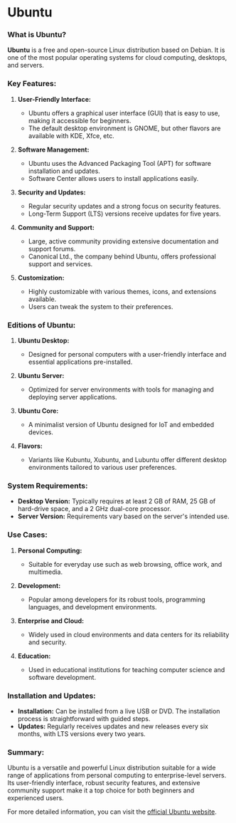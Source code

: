 # Ubuntu
### What is Ubuntu?

**Ubuntu** is a free and open-source Linux distribution based on Debian. It is one of the most popular operating systems for cloud computing, desktops, and servers. 

### Key Features:

1. **User-Friendly Interface:**
   - Ubuntu offers a graphical user interface (GUI) that is easy to use, making it accessible for beginners.
   - The default desktop environment is GNOME, but other flavors are available with KDE, Xfce, etc.

2. **Software Management:**
   - Ubuntu uses the Advanced Packaging Tool (APT) for software installation and updates.
   - Software Center allows users to install applications easily.

3. **Security and Updates:**
   - Regular security updates and a strong focus on security features.
   - Long-Term Support (LTS) versions receive updates for five years.

4. **Community and Support:**
   - Large, active community providing extensive documentation and support forums.
   - Canonical Ltd., the company behind Ubuntu, offers professional support and services.

5. **Customization:**
   - Highly customizable with various themes, icons, and extensions available.
   - Users can tweak the system to their preferences.

### Editions of Ubuntu:

1. **Ubuntu Desktop:**
   - Designed for personal computers with a user-friendly interface and essential applications pre-installed.

2. **Ubuntu Server:**
   - Optimized for server environments with tools for managing and deploying server applications.

3. **Ubuntu Core:**
   - A minimalist version of Ubuntu designed for IoT and embedded devices.

4. **Flavors:**
   - Variants like Kubuntu, Xubuntu, and Lubuntu offer different desktop environments tailored to various user preferences.

### System Requirements:

- **Desktop Version:** Typically requires at least 2 GB of RAM, 25 GB of hard-drive space, and a 2 GHz dual-core processor.
- **Server Version:** Requirements vary based on the server's intended use.

### Use Cases:

1. **Personal Computing:**
   - Suitable for everyday use such as web browsing, office work, and multimedia.

2. **Development:**
   - Popular among developers for its robust tools, programming languages, and development environments.

3. **Enterprise and Cloud:**
   - Widely used in cloud environments and data centers for its reliability and security.

4. **Education:**
   - Used in educational institutions for teaching computer science and software development.

### Installation and Updates:

- **Installation:** Can be installed from a live USB or DVD. The installation process is straightforward with guided steps.
- **Updates:** Regularly receives updates and new releases every six months, with LTS versions every two years.

### Summary:

Ubuntu is a versatile and powerful Linux distribution suitable for a wide range of applications from personal computing to enterprise-level servers. Its user-friendly interface, robust security features, and extensive community support make it a top choice for both beginners and experienced users.

For more detailed information, you can visit the [official Ubuntu website](https://ubuntu.com/).
